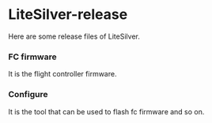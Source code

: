 # LiteSilver-release

Here are some release files of LiteSilver.



### FC firmware

It is the flight controller firmware.



### Configure

It is the tool that can be used to flash fc firmware and so on.